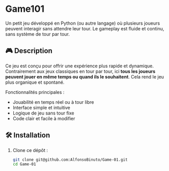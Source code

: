 # Game101

Un petit jeu développé en Python (ou autre langage) où plusieurs joueurs peuvent interagir sans attendre leur tour. Le gameplay est fluide et continu, sans système de tour par tour.

## 🎮 Description

Ce jeu est conçu pour offrir une expérience plus rapide et dynamique. Contrairement aux jeux classiques en tour par tour, ici **tous les joueurs peuvent jouer en même temps ou quand ils le souhaitent**. Cela rend le jeu plus organique et spontané.

Fonctionnalités principales :
- Jouabilité en temps réel ou à tour libre
- Interface simple et intuitive
- Logique de jeu sans tour fixe
- Code clair et facile à modifier

## 🛠️ Installation

1. Clone ce dépôt :
   ```bash
   git clone git@github.com:AlfonsoBinuto/Game-01.git
   cd Game-01
